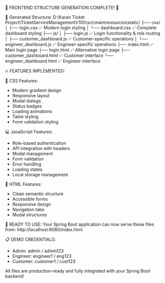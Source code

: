 
🎉 FRONTEND STRUCTURE GENERATION COMPLETE! 🎉

📂 Generated Structure:
D:\Karan Ticket Project\TicketServiceManagementV100\src\main\resources\static/
├── css/
│   ├── login.css             ✅ Modern login styling
│   └── dashboard.css         ✅ Complete dashboard styling
├── js/
│   ├── login.js              ✅ Login functionality & role routing
│   ├── customer_dashboard.js ✅ Customer-specific operations
│   └── engineer_dashboard.js ✅ Engineer-specific operations
├── index.html                ✅ Main login page
├── login.html                ✅ Alternative login page
├── customer_dashboard.html   ✅ Customer interface
└── engineer_dashboard.html   ✅ Engineer interface

🔥 FEATURES IMPLEMENTED:

🎨 CSS Features:
- Modern gradient design
- Responsive layout
- Modal dialogs
- Status badges
- Loading animations
- Table styling
- Form validation styling

💻 JavaScript Features:
- Role-based authentication
- API integration with headers
- Modal management
- Form validation
- Error handling
- Loading states
- Local storage management

📱 HTML Features:
- Clean semantic structure
- Accessible forms
- Responsive design
- Navigation tabs
- Modal structures

🚀 READY TO USE:
Your Spring Boot application can now serve these files from:
http://localhost:8080/index.html

📋 DEMO CREDENTIALS:
- Admin: admin / admin123
- Engineer: engineer1 / eng123
- Customer: customer1 / cust123

All files are production-ready and fully integrated with your Spring Boot backend!
        